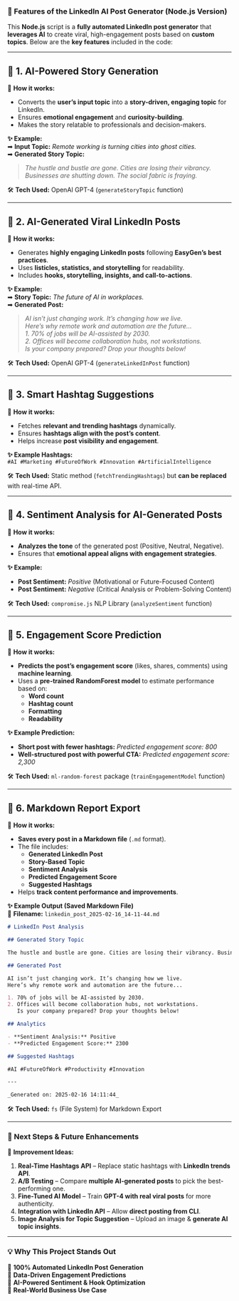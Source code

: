 ### **🚀 Features of the LinkedIn AI Post Generator (Node.js Version)**

This **Node.js** script is a **fully automated LinkedIn post generator** that **leverages AI** to create viral, high-engagement posts based on **custom topics**. Below are the **key features** included in the code:

---

## **🔹 1. AI-Powered Story Generation**

📌 **How it works:**

- Converts the **user’s input topic** into a **story-driven, engaging topic** for LinkedIn.
- Ensures **emotional engagement** and **curiosity-building**.
- Makes the story relatable to professionals and decision-makers.

**✨ Example:**  
➡ **Input Topic:** _Remote working is turning cities into ghost cities._  
➡ **Generated Story Topic:**

> _The hustle and bustle are gone. Cities are losing their vibrancy. Businesses are shutting down. The social fabric is fraying._

🛠 **Tech Used:** OpenAI GPT-4 (`generateStoryTopic` function)

---

## **🔹 2. AI-Generated Viral LinkedIn Posts**

📌 **How it works:**

- Generates **highly engaging LinkedIn posts** following **EasyGen’s best practices**.
- Uses **listicles, statistics, and storytelling** for readability.
- Includes **hooks, storytelling, insights, and call-to-actions**.

**✨ Example:**  
➡ **Story Topic:** _The future of AI in workplaces._  
➡ **Generated Post:**

> _AI isn’t just changing work. It’s changing how we live._  
> _Here’s why remote work and automation are the future..._  
> _1. 70% of jobs will be AI-assisted by 2030._  
> _2. Offices will become collaboration hubs, not workstations._  
> _Is your company prepared? Drop your thoughts below!_

🛠 **Tech Used:** OpenAI GPT-4 (`generateLinkedInPost` function)

---

## **🔹 3. Smart Hashtag Suggestions**

📌 **How it works:**

- Fetches **relevant and trending hashtags** dynamically.
- Ensures **hashtags align with the post’s content**.
- Helps increase **post visibility and engagement**.

**✨ Example Hashtags:**  
`#AI #Marketing #FutureOfWork #Innovation #ArtificialIntelligence`

🛠 **Tech Used:** Static method (`fetchTrendingHashtags`) but **can be replaced** with real-time API.

---

## **🔹 4. Sentiment Analysis for AI-Generated Posts**

📌 **How it works:**

- **Analyzes the tone** of the generated post (Positive, Neutral, Negative).
- Ensures that **emotional appeal aligns with engagement strategies**.

**✨ Example:**

- **Post Sentiment:** _Positive_ (Motivational or Future-Focused Content)
- **Post Sentiment:** _Negative_ (Critical Analysis or Problem-Solving Content)

🛠 **Tech Used:** `compromise.js` NLP Library (`analyzeSentiment` function)

---

## **🔹 5. Engagement Score Prediction**

📌 **How it works:**

- **Predicts the post’s engagement score** (likes, shares, comments) using **machine learning**.
- Uses a **pre-trained RandomForest model** to estimate performance based on:
  - **Word count**
  - **Hashtag count**
  - **Formatting**
  - **Readability**

**✨ Example Prediction:**

- **Short post with fewer hashtags:** _Predicted engagement score: 800_
- **Well-structured post with powerful CTA:** _Predicted engagement score: 2,300_

🛠 **Tech Used:** `ml-random-forest` package (`trainEngagementModel` function)

---

## **🔹 6. Markdown Report Export**

📌 **How it works:**

- **Saves every post in a Markdown file** (`.md` format).
- The file includes:
  - **Generated LinkedIn Post**
  - **Story-Based Topic**
  - **Sentiment Analysis**
  - **Predicted Engagement Score**
  - **Suggested Hashtags**
- Helps **track content performance and improvements**.

**✨ Example Output (Saved Markdown File)**  
📄 **Filename:** `linkedin_post_2025-02-16_14-11-44.md`

```md
# LinkedIn Post Analysis

## Generated Story Topic

The hustle and bustle are gone. Cities are losing their vibrancy. Businesses are shutting down. The social fabric is fraying.

## Generated Post

AI isn’t just changing work. It’s changing how we live.
Here’s why remote work and automation are the future...

1. 70% of jobs will be AI-assisted by 2030.
2. Offices will become collaboration hubs, not workstations.
   Is your company prepared? Drop your thoughts below!

## Analytics

- **Sentiment Analysis:** Positive
- **Predicted Engagement Score:** 2300

## Suggested Hashtags

#AI #FutureOfWork #Productivity #Innovation

---

_Generated on: 2025-02-16 14:11:44_
```

🛠 **Tech Used:** `fs` (File System) for Markdown Export

---

### **📌 Next Steps & Future Enhancements**

🚀 **Improvement Ideas:**

1. **Real-Time Hashtags API** – Replace static hashtags with **LinkedIn trends API**.
2. **A/B Testing** – Compare **multiple AI-generated posts** to pick the best-performing one.
3. **Fine-Tuned AI Model** – Train **GPT-4 with real viral posts** for more authenticity.
4. **Integration with LinkedIn API** – Allow **direct posting from CLI**.
5. **Image Analysis for Topic Suggestion** – Upload an image & **generate AI topic insights**.

---

### **💡 Why This Project Stands Out**

🔹 **100% Automated LinkedIn Post Generation**  
🔹 **Data-Driven Engagement Predictions**  
🔹 **AI-Powered Sentiment & Hook Optimization**  
🔹 **Real-World Business Use Case**
